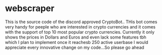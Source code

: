 # webscraper
This is the source code of the discord approved CryptoBot..
THis bot comes very handy for peeple who are interested in crypto currencies and it comes with the support of top 10 most popular crypto currencies. Currently it only shows the prices
in Dollars and Euros and even lack some features tbh which I plan to implement once it reachesb 250 active userbase 
I would appreciate every innovative change on my code...So please go ahead
